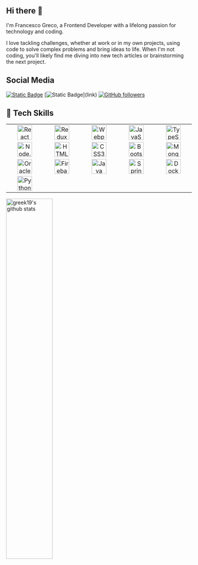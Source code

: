 ## Hi there  :wave:

I'm Francesco Greco, a Frontend Developer with a lifelong passion for technology and coding.

I love tackling challenges, whether at work or in my own projects, using code to solve complex problems and bring ideas to life. When I'm not coding, you'll likely find me diving into new tech articles or brainstorming the next project.


## Social Media
[![Static Badge](https://img.shields.io/badge/Francesco%20Greco%20-%20gray?logo=Linkedin&logoColor=white&labelColor=blue&link=www.linkedin.com/in/francesco-greco-3b351b205&color=gray)](www.linkedin.com/in/francesco-greco-3b351b205/)
[![Static Badge](https://img.shields.io/badge/My%20portfolio%20-%20gray?logo=html5&logoColor=white&labelColor=orange&color=gray&link="link")](link)
[![GitHub followers](https://img.shields.io/github/followers/greek19?logo=Github&label=follow&style=social)]()

## 🚀 Tech Skills
<table width="80" align='center'>
  <tr>
    <td align='center' width="190"><img src="https://cdn.jsdelivr.net/gh/devicons/devicon/icons/react/react-original.svg" alt="React" width="40" height="40"/></td>
    <td align='center' width="190"><img src="https://cdn.jsdelivr.net/gh/devicons/devicon/icons/redux/redux-original.svg" alt="Redux" width="40" height="40"/></td>
    <td align='center' width="190"><img src="https://cdn.jsdelivr.net/gh/devicons/devicon/icons/webpack/webpack-original.svg" alt="Webpack" width="40" height="40"/></td>
    <td align='center' width="190"><img src="https://cdn.jsdelivr.net/gh/devicons/devicon/icons/javascript/javascript-original.svg" alt="JavaScript" width="40" height="40"/></td>
    <td align='center' width="190"><img src="https://cdn.jsdelivr.net/gh/devicons/devicon/icons/typescript/typescript-original.svg" alt="TypeScript" width="40" height="40"/></td>
  </tr>
  <tr>
    <td align='center' width="190"><img src="https://cdn.jsdelivr.net/gh/devicons/devicon/icons/nodejs/nodejs-original.svg" alt="Node.js" width="40" height="40"/></td>
    <td align='center' width="190"><img src="https://cdn.jsdelivr.net/gh/devicons/devicon/icons/html5/html5-original.svg" alt="HTML5" width="40" height="40"/></td>
    <td align='center' width="190"><img src="https://cdn.jsdelivr.net/gh/devicons/devicon/icons/css3/css3-original.svg" alt="CSS3" width="40" height="40"/></td>
    <td align='center' width="190"><img src="https://cdn.jsdelivr.net/gh/devicons/devicon/icons/bootstrap/bootstrap-original.svg" alt="Bootstrap" width="40" height="40"/></td>
    <td align='center' width="190"><img src="https://cdn.jsdelivr.net/gh/devicons/devicon/icons/mongodb/mongodb-original.svg" alt="MongoDB" width="40" height="40"/></td>
  </tr>
  <tr>
    <td align='center' width="190"><img src="https://cdn.jsdelivr.net/gh/devicons/devicon/icons/oracle/oracle-original.svg" alt="Oracle" width="40" height="40"/></td>
    <td align='center' width="190"><img src="https://cdn.jsdelivr.net/gh/devicons/devicon/icons/firebase/firebase-plain.svg" alt="Firebase" width="40" height="40"/></td>
    <td align='center' width="190"><img src="https://cdn.jsdelivr.net/gh/devicons/devicon/icons/java/java-original.svg" alt="Java" width="40" height="40"/></td>
    <td align='center' width="190"><img src="https://cdn.jsdelivr.net/gh/devicons/devicon/icons/spring/spring-original.svg" alt="Spring" width="40" height="40"/></td>
    <td align='center' width="190"><img src="https://cdn.jsdelivr.net/gh/devicons/devicon/icons/docker/docker-original.svg" alt="Docker" width="40" height="40"/></td>
  </tr>
  <tr>
    <td align='center' width="190"><img src="https://cdn.jsdelivr.net/gh/devicons/devicon/icons/python/python-original.svg" alt="Python" width="40" height="40"/></td>
  </tr>
</table>

<img alt="greek19's github stats" width="50%" src="https://github-readme-stats.vercel.app/api?username=greek19&include_all_commits=true&show_icons=true&count_private=true&hide_border=true&bg_color=50,e96205,904e99&title_color=fff&text_color=fff&icon_color=f2f2f2"/>



